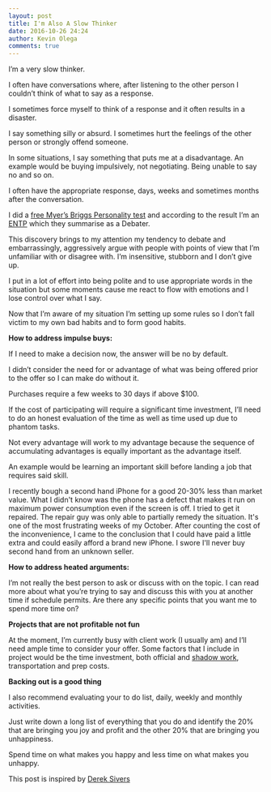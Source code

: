 ```yaml
---
layout: post
title: I'm Also A Slow Thinker
date: 2016-10-26 24:24  
author: Kevin Olega
comments: true
---
```


I’m a very slow thinker.

I often have conversations where, after listening to the other person I couldn’t think of what to say as a response.

I sometimes force myself to think of a response and it often results in a disaster.

I say something silly or absurd. I sometimes hurt the feelings of the other person or strongly offend someone.

In some situations, I say something that puts me at a disadvantage. An example would be buying impulsively, not negotiating. Being unable to say no and so on.

I often have the appropriate response, days, weeks and sometimes months after the conversation.

I did a [free Myer’s Briggs Personality test](https://www.16personalities.com/free-personality-test) and according to the result I’m an [ENTP](https://www.16personalities.com/entp-personality) which they summarise as a Debater.

This discovery brings to my attention my tendency to debate and embarrassingly, aggressively argue with people with points of view that I’m unfamiliar with or disagree with. I’m insensitive, stubborn and I don’t give up.

I put in a lot of effort into being polite and to use appropriate words in the situation but some moments cause me react to flow with emotions and I lose control over what I say.

Now that I’m aware of my situation I’m setting up some rules so I don’t fall victim to my own bad habits and to form good habits.

**How to address impulse buys:**

If I need to make a decision now, the answer will be no by default.

I didn’t consider the need for or advantage of what was being offered prior to the offer so I can make do without it.

Purchases require a few weeks to 30 days if above $100.

If the cost of participating will require a significant time investment, I’ll need to do an honest evaluation of the time as well as time used up due to phantom tasks.

Not every advantage will work to my advantage because the sequence of accumulating advantages is equally important as the advantage itself.

An example would be learning an important skill before landing a job that requires said skill.

I recently bough a second hand iPhone for a good 20-30% less than market value. What I didn't know was the phone has a defect that makes it run on maximum power consumption even if the screen is off. I tried to get it repaired. The repair guy was only able to partially remedy the situation. It's one of the most frustrating weeks of my October. After counting the cost of the inconvenience, I came to the conclusion that I could have paid a little extra and could easily afford a brand new iPhone. I swore I'll never buy second hand from an unknown seller.

**How to address heated arguments:**

I’m not really the best person to ask or discuss with on the topic. I can read more about what you’re trying to say and discuss this with you at another time if schedule permits. Are there any specific points that you want me to spend more time on?

**Projects that are not profitable not fun**

At the moment, I’m currently busy with client work (I usually am) and I’ll need ample time to consider your offer. Some factors that I include in project would be the time investment, both official and [shadow work](http://www.artofmanliness.com/2015/08/31/shadow-work-and-the-rise-of-middle-class-serfdom/), transportation and prep costs.

**Backing out is a good thing**

I also recommend evaluating your to do list, daily, weekly and monthly activities. 

Just write down a long list of everything that you do and identify the 20% that are bringing you joy and profit and the other 20% that are bringing you unhappiness. 

Spend time on what makes you happy and less time on what makes you unhappy.


This post is inspired by [Derek Sivers](https://sivers.org/slow)

